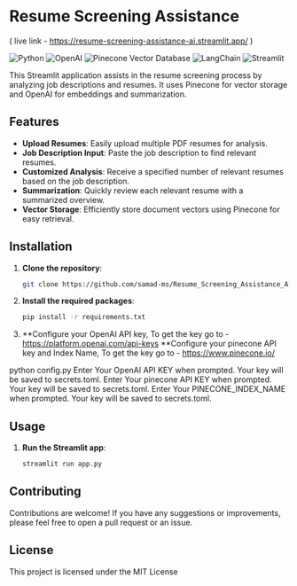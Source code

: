 # Resume Screening Assistance 
( live link - https://resume-screening-assistance-ai.streamlit.app/ )

![Python](https://img.shields.io/badge/python-v3.10-blue)
![OpenAI](https://img.shields.io/badge/OpenAI-v3.5-blue)
![Pinecone Vector Database](https://img.shields.io/badge/Pinecone-Vector%20Database-green)
![LangChain](https://img.shields.io/badge/LangChain-Icon-green)
![Streamlit](https://img.shields.io/badge/streamlit-v1.0.0-green)



This Streamlit application assists in the resume screening process by analyzing job descriptions and resumes. It uses Pinecone for vector storage and OpenAI for embeddings and summarization.

## Features

- **Upload Resumes**: Easily upload multiple PDF resumes for analysis.
- **Job Description Input**: Paste the job description to find relevant resumes.
- **Customized Analysis**: Receive a specified number of relevant resumes based on the job description.
- **Summarization**: Quickly review each relevant resume with a summarized overview.
- **Vector Storage**: Efficiently store document vectors using Pinecone for easy retrieval.

## Installation

1. **Clone the repository**:

   ```bash
   git clone https://github.com/samad-ms/Resume_Screening_Assistance_AI.git
   ```

2. **Install the required packages**:

   ```bash
   pip install -r requirements.txt
   ```

3. **Configure your OpenAI API key, To get the key go to - https://platform.openai.com/api-keys
   **Configure your pinecone API key and Index Name, To get the key go to - https://www.pinecone.io/

python config.py
Enter Your OpenAI API KEY when prompted. Your key will be saved to secrets.toml.
Enter Your pinecone API KEY when prompted. Your key will be saved to secrets.toml.
Enter Your PINECONE_INDEX_NAME when prompted. Your key will be saved to secrets.toml.

## Usage

1. **Run the Streamlit app**:

   ```bash
   streamlit run app.py
   ```

## Contributing

Contributions are welcome! If you have any suggestions or improvements, please feel free to open a pull request or an issue.

## License

This project is licensed under the MIT License
